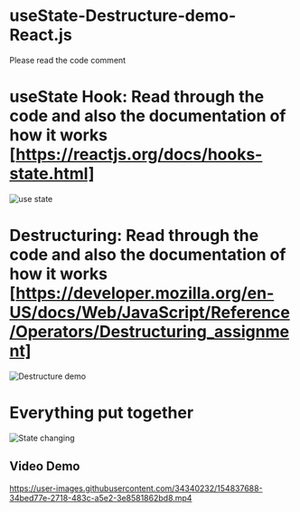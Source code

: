 # useState-Destructure-demo-React.js
Please read the code comment


# useState Hook: Read through the code and also the documentation of how it works [https://reactjs.org/docs/hooks-state.html]

![use state](https://user-images.githubusercontent.com/34340232/154837587-3ee91105-6b34-479f-904b-18557bfbe78d.png)

# Destructuring: Read through the code and also the documentation of how it works [https://developer.mozilla.org/en-US/docs/Web/JavaScript/Reference/Operators/Destructuring_assignment]

![Destructure demo](https://user-images.githubusercontent.com/34340232/154837620-4c0be4b4-7da7-4ee7-b6bb-6334e1cb2c71.png)

# Everything put together

![State changing](https://user-images.githubusercontent.com/34340232/154837684-4d154626-e785-4b98-acc2-36d6189188b0.png)

## Video Demo

https://user-images.githubusercontent.com/34340232/154837688-34bed77e-2718-483c-a5e2-3e8581862bd8.mp4

